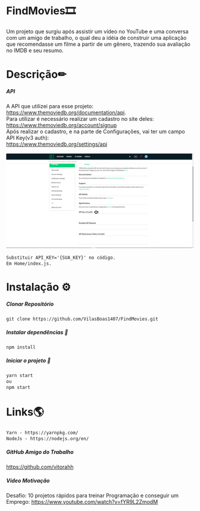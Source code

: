 ﻿#                                                       FindMovies🎞
 
 Um projeto que surgiu após assistir um vídeo no YouTube e uma conversa com um amigo de trabalho, o qual deu a idéia de construir uma aplicação que recomendasse um filme a partir de um gênero, trazendo sua avaliação no IMDB e seu resumo.
	
  # Descrição✏
  ##### API
  
  A API que utilizei para esse projeto: https://www.themoviedb.org/documentation/api. <br>
Para utilizar é necessário realizar um cadastro no site deles:
https://www.themoviedb.org/account/signup <br>
Após realizar o cadastro, e na parte de Configurações, vai ter um campo API Key(v3 auth):<br>
https://www.themoviedb.org/settings/api <br>
<br>
<img src="git.png"> 

	Substituir API_KEY='{SUA_KEY}' no código.
	Em Home/index.js.
	

  # Instalação ⚙
  ##### Clonar Repositório
	git clone https://github.com/VilasBoas1407/FindMovies.git
	
 ##### Instalar dependências 📀
 	npm install 
	
 ##### Iniciar o projeto 📱
 	yarn start
	ou
	npm start

# Links🌎
	Yarn - https://yarnpkg.com/	
	NodeJs - https://nodejs.org/en/
##### GitHub Amigo do Trabalho	
https://github.com/vitorahh

 ##### Vídeo Motivação
  Desafio: 10 projetos rápidos para treinar Programação e conseguir um Emprego:	https://www.youtube.com/watch?v=fYR9L2ZmodM
